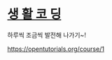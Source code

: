 
# [생 활 코 딩](https://opentutorials.org/course/1)

하루씩 조금씩 발전해 나가기~!

https://opentutorials.org/course/1
